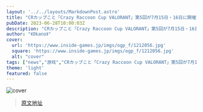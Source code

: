 ```yaml
---
layout: '../../layouts/MarkdownPost.astro'
title: "CRカップこと「Crazy Raccoon Cup VALORANT」第5回が7月15日・16日に開催決定！"
pubDate: 2023-06-28T10:00:03Z
description: "CRカップこと「Crazy Raccoon Cup VALORANT」第5回が7月15日・16日に開催決定！"
author: "《Okano》"
cover:
  url: 'https://www.inside-games.jp/imgs/ogp_f/1212056.jpg'
  square: 'https://www.inside-games.jp/imgs/ogp_f/1212056.jpg'
  alt: "cover"
tags: ["news","游戏","CRカップこと「Crazy Raccoon Cup VALORANT」第5回が7月15日・16日に開催決定！"]
theme: 'light'
featured: false
---
```


![cover](https://www.inside-games.jp/imgs/ogp_f/1212056.jpg)


>[原文地址](https://www.inside-games.jp/article/2023/06/28/146875.html)  